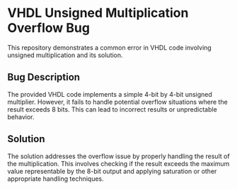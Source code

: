 # VHDL Unsigned Multiplication Overflow Bug
This repository demonstrates a common error in VHDL code involving unsigned multiplication and its solution.

## Bug Description
The provided VHDL code implements a simple 4-bit by 4-bit unsigned multiplier.  However, it fails to handle potential overflow situations where the result exceeds 8 bits.  This can lead to incorrect results or unpredictable behavior.

## Solution
The solution addresses the overflow issue by properly handling the result of the multiplication. This involves checking if the result exceeds the maximum value representable by the 8-bit output and applying saturation or other appropriate handling techniques.